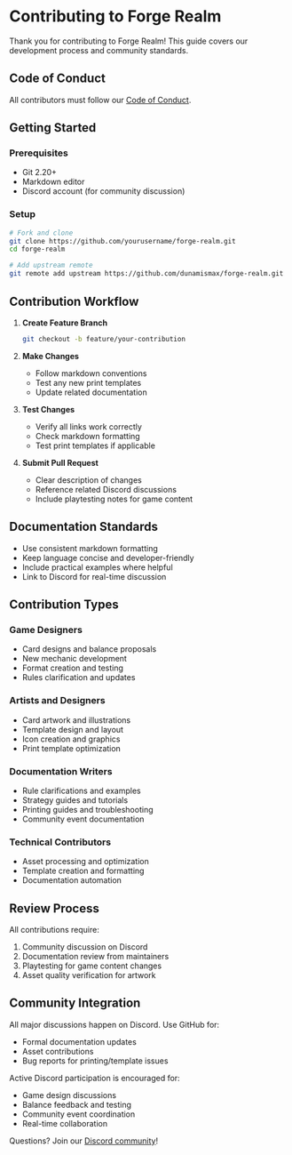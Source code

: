# Contributing to Forge Realm

Thank you for contributing to Forge Realm! This guide covers our development process and community standards.

## Code of Conduct

All contributors must follow our [Code of Conduct](CODE_OF_CONDUCT.md).

## Getting Started

### Prerequisites

- Git 2.20+
- Markdown editor
- Discord account (for community discussion)

### Setup

```bash
# Fork and clone
git clone https://github.com/yourusername/forge-realm.git
cd forge-realm

# Add upstream remote
git remote add upstream https://github.com/dunamismax/forge-realm.git
```

## Contribution Workflow

1. **Create Feature Branch**

   ```bash
   git checkout -b feature/your-contribution
   ```

2. **Make Changes**
   - Follow markdown conventions
   - Test any new print templates
   - Update related documentation

3. **Test Changes**
   - Verify all links work correctly
   - Check markdown formatting
   - Test print templates if applicable

4. **Submit Pull Request**
   - Clear description of changes
   - Reference related Discord discussions
   - Include playtesting notes for game content

## Documentation Standards

- Use consistent markdown formatting
- Keep language concise and developer-friendly
- Include practical examples where helpful
- Link to Discord for real-time discussion

## Contribution Types

### Game Designers

- Card designs and balance proposals
- New mechanic development
- Format creation and testing
- Rules clarification and updates

### Artists and Designers

- Card artwork and illustrations
- Template design and layout
- Icon creation and graphics
- Print template optimization

### Documentation Writers

- Rule clarifications and examples
- Strategy guides and tutorials
- Printing guides and troubleshooting
- Community event documentation

### Technical Contributors

- Asset processing and optimization
- Template creation and formatting
- Documentation automation

## Review Process

All contributions require:

1. Community discussion on Discord
2. Documentation review from maintainers
3. Playtesting for game content changes
4. Asset quality verification for artwork

## Community Integration

All major discussions happen on Discord. Use GitHub for:

- Formal documentation updates
- Asset contributions
- Bug reports for printing/template issues

Active Discord participation is encouraged for:

- Game design discussions
- Balance feedback and testing
- Community event coordination
- Real-time collaboration

Questions? Join our [Discord community](https://discord.gg/KQTY8DfY)!
